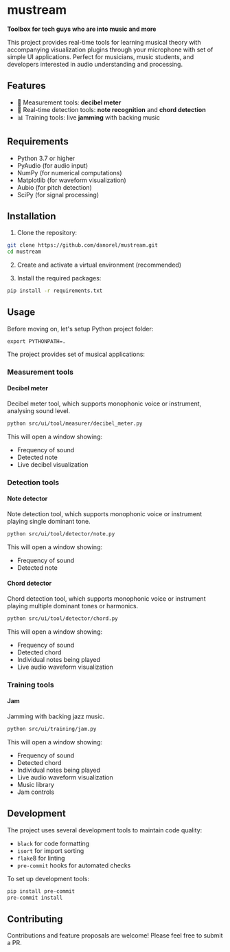 # mustream


**Toolbox for tech guys who are into music and more**

This project provides real-time tools for learning musical theory with accompanying visualization plugins through your microphone with set of simple UI applications. Perfect for musicians, music students, and developers interested in audio understanding and processing.


## Features


- 📏 Measurement tools: **decibel meter**
- 🎵 Real-time detection tools: **note recognition** and **chord detection**
- 📊 Training tools: live **jamming** with backing music


## Requirements


- Python 3.7 or higher
- PyAudio (for audio input)
- NumPy (for numerical computations)
- Matplotlib (for waveform visualization)
- Aubio (for pitch detection)
- SciPy (for signal processing)


## Installation


1. Clone the repository:

```bash
git clone https://github.com/danorel/mustream.git
cd mustream
```

2. Create and activate a virtual environment (recommended)

3. Install the required packages:

```bash
pip install -r requirements.txt
```


## Usage


Before moving on, let's setup Python project folder:

```commandline
export PYTHONPATH=.
```

The project provides set of musical applications:


### Measurement tools


#### Decibel meter

Decibel meter tool, which supports monophonic voice or instrument, analysing sound level.

```bash
python src/ui/tool/measurer/decibel_meter.py
```

This will open a window showing:
- Frequency of sound
- Detected note
- Live decibel visualization


### Detection tools


#### Note detector

Note detection tool, which supports monophonic voice or instrument playing single dominant tone.

```bash
python src/ui/tool/detector/note.py
```

This will open a window showing:
- Frequency of sound
- Detected note


#### Chord detector

Chord detection tool, which supports monophonic voice or instrument playing multiple dominant tones or harmonics.

```bash
python src/ui/tool/detector/chord.py
```

This will open a window showing:
- Frequency of sound
- Detected chord
- Individual notes being played
- Live audio waveform visualization


### Training tools


#### Jam

Jamming with backing jazz music.

```bash
python src/ui/training/jam.py
```

This will open a window showing:
- Frequency of sound
- Detected chord
- Individual notes being played
- Live audio waveform visualization
- Music library
- Jam controls


## Development


The project uses several development tools to maintain code quality:
- `black` for code formatting
- `isort` for import sorting
- `flake`8 for linting
- `pre-commit` hooks for automated checks

To set up development tools:

```bash
pip install pre-commit
pre-commit install
```


## Contributing


Contributions and feature proposals are welcome! Please feel free to submit a PR.
